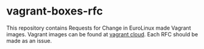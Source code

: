# vagrant-boxes-rfc
This repository contains Requests for Change in EuroLinux made Vagrant images.
Vagrant images can be found at [vagrant cloud](https://app.vagrantup.com/eurolinux-vagrant).
Each RFC should be made as an issue.
